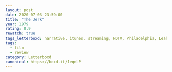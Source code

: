 ```yaml
---
layout: post 
date: 2020-07-03 23:59:00
title: "The Jerk"
year: 1979
rating: 0.9
rewatch: true
tags_letterboxd: narrative, itunes, streaming, HDTV, Philadelphia, Leah
tags:
  - film
  - review
category: Letterboxd
canonical: https://boxd.it/1eqnLP
---
```

